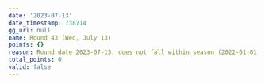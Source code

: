 ```yaml
---
date: '2023-07-13'
date_timestamp: 738714
gg_url: null
name: Round 43 (Wed, July 13)
points: {}
reason: Round date 2023-07-13, does not fall within season (2022-01-01 to 2022-12-30)
total_points: 0
valid: false
---
```

